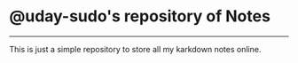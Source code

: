 # @uday-sudo's repository of Notes
***
This is just a simple repository to store all my karkdown notes online.